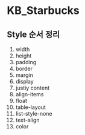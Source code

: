 # KB_Starbucks

## Style 순서 정리

1. width
2. height
3. padding
4. border
5. margin
6. display
7. justiy content
8. align-items
9. float
10. table-layout
11. list-style-none
12. text-align
13. color
